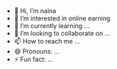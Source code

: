 - 👋 Hi, I’m naina 
- 👀 I’m interested in online earning
- 🌱 I’m currently learning ...
- 💞️ I’m looking to collaborate on ...
- 📫 How to reach me ...
- 😄 Pronouns: ...
- ⚡ Fun fact: ...

<!---
Xayviers/Xayviers is a ✨ special ✨ repository because its `README.md` (this file) appears on your GitHub profile.
You can click the Preview link to take a look at your changes.
--->
